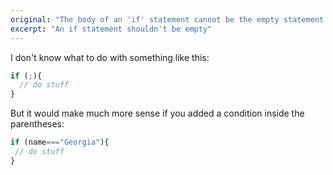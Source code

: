 ```yaml
---
original: "The body of an 'if' statement cannot be the empty statement."
excerpt: "An if statement shouldn't be empty"
---
```


I don't know what to do with something like this:

```ts
if (;){
  // do stuff
}
```

But it would make much more sense if you added a condition inside the parentheses:

```ts
if (name==="Georgia"){
 // do stuff
}
```
